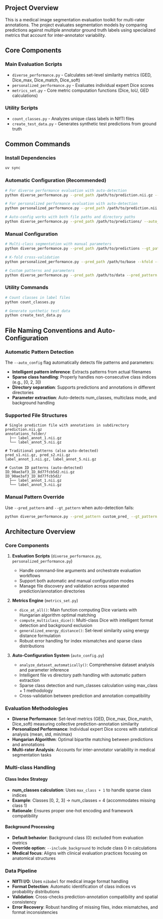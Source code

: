 ## Project Overview

This is a medical image segmentation evaluation toolkit for multi-rater annotations. The project evaluates segmentation models by comparing predictions against multiple annotator ground truth labels using specialized metrics that account for inter-annotator variability.

## Core Components

### Main Evaluation Scripts
- `diverse_performance.py` - Calculates set-level similarity metrics (GED, Dice_max, Dice_match, Dice_soft)
- `personalized_performance.py` - Evaluates individual expert Dice scores
- `metrics_set.py` - Core metric computation functions (Dice, IoU, GED calculations)

### Utility Scripts
- `count_classes.py` - Analyzes unique class labels in NIfTI files
- `create_test_data.py` - Generates synthetic test predictions from ground truth

## Common Commands

### Install Dependencies
```bash
uv sync
```

### Automatic Configuration (Recommended)
```bash
# For diverse performance evaluation with auto-detection
python diverse_performance.py --pred_path /path/to/prediction.nii.gz --gt_path /path/to/annotations/ --auto_config

# For personalized performance evaluation with auto-detection
python personalized_performance.py --pred_path /path/to/prediction.nii.gz --gt_path /path/to/annotations/ --auto_config

# Auto-config works with both file paths and directory paths
python diverse_performance.py --pred_path /path/to/predictions/ --auto_config
```

### Manual Configuration
```bash
# Multi-class segmentation with manual parameters
python diverse_performance.py --pred_path /path/to/predictions --gt_path /path/to/ground_truth --multiclass --num_classes 4

# K-fold cross-validation
python personalized_performance.py --pred_path /path/to/base --kfold --num_folds 5

# Custom patterns and parameters
python diverse_performance.py --pred_path /path/to/data --pred_pattern custom_pred_ --gt_pattern custom_gt_ --multiclass --num_classes 6
```

### Utility Commands
```bash
# Count classes in label files
python count_classes.py

# Generate synthetic test data
python create_test_data.py
```

## File Naming Conventions and Auto-Configuration

### Automatic Pattern Detection
The `--auto_config` flag automatically detects file patterns and parameters:
- **Intelligent pattern inference**: Extracts patterns from actual filenames
- **Sparse class handling**: Properly handles non-consecutive class indices (e.g., [0, 2, 3])
- **Directory separation**: Supports predictions and annotations in different directories
- **Parameter extraction**: Auto-detects num_classes, multiclass mode, and background handling

### Supported File Structures
```
# Single prediction file with annotations in subdirectory
prediction.nii.gz
annotations_folder/
  ├── label_annot_1.nii.gz
  └── label_annot_5.nii.gz

# Traditional patterns (also auto-detected)
pred_s1.nii.gz, pred_s2.nii.gz
label_annot_1.nii.gz, label_annot_5.nii.gz

# Custom ID patterns (auto-detected)
ID_90ae3af3_ID_8d77fcb5d2.nii.gz
ID_90ae3af3_ID_8d77fcb5d2/
  ├── label_annot_1.nii.gz
  └── label_annot_5.nii.gz
```

### Manual Pattern Override
Use `--pred_pattern` and `--gt_pattern` when auto-detection fails:
```bash
python diverse_performance.py --pred_pattern custom_pred_ --gt_pattern custom_gt_
```

## Architecture Overview

### Core Components
1. **Evaluation Scripts** (`diverse_performance.py`, `personalized_performance.py`)
   - Handle command-line arguments and orchestrate evaluation workflows
   - Support both automatic and manual configuration modes
   - Manage file discovery and validation across separated prediction/annotation directories

2. **Metrics Engine** (`metrics_set.py`)
   - `dice_at_all()`: Main function computing Dice variants with Hungarian algorithm optimal matching
   - `compute_multiclass_dice()`: Multi-class Dice with intelligent format detection and background exclusion
   - `generalized_energy_distance()`: Set-level similarity using energy distance formulation
   - Robust error handling for index mismatches and sparse class distributions

3. **Auto-Configuration System** (`auto_config.py`)
   - `analyze_dataset_automatically()`: Comprehensive dataset analysis and parameter inference
   - Intelligent file vs directory path handling with automatic pattern extraction
   - Sparse class detection and num_classes calculation using max_class + 1 methodology
   - Cross-validation between prediction and annotation compatibility

### Evaluation Methodologies
- **Diverse Performance**: Set-level metrics (GED, Dice_max, Dice_match, Dice_soft) measuring collective prediction-annotation similarity
- **Personalized Performance**: Individual expert Dice scores with statistical analysis (mean, std, min/max)
- **Hungarian Algorithm**: Optimal bipartite matching between predictions and annotations
- **Multi-rater Analysis**: Accounts for inter-annotator variability in medical segmentation tasks

### Multi-class Handling

#### Class Index Strategy
- **num_classes calculation**: Uses `max_class + 1` to handle sparse class indices
- **Example**: Classes [0, 2, 3] → num_classes = 4 (accommodates missing class 1)
- **Rationale**: Ensures proper one-hot encoding and framework compatibility

#### Background Processing
- **Default behavior**: Background class (0) excluded from evaluation metrics
- **Override option**: `--include_background` to include class 0 in calculations
- **Medical focus**: Aligns with clinical evaluation practices focusing on anatomical structures

### Data Pipeline
- **NIfTI I/O**: Uses `nibabel` for medical image format handling
- **Format Detection**: Automatic identification of class indices vs probability distributions
- **Validation**: Cross-checks prediction-annotation compatibility and spatial consistency
- **Error Recovery**: Robust handling of missing files, index mismatches, and format inconsistencies